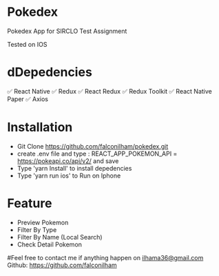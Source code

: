 # Pokedex

Pokedex App for SIRCLO Test Assignment

Tested on IOS

# dDepedencies
✅ React Native
✅ Redux
✅ React Redux
✅ Redux Toolkit
✅ React Native Paper
✅ Axios

# Installation

- Git Clone https://github.com/falconilham/pokedex.git
- create .env file and type : REACT_APP_POKEMON_API = https://pokeapi.co/api/v2/ and save
- Type 'yarn Install' to install depedencies
- Type 'yarn run ios' to Run on Iphone

# Feature

- Preview Pokemon
- Filter By Type
- Filter By Name (Local Search)
- Check Detail Pokemon

#Feel free to contact me if anything happen on ilhama36@gmail.com Github: https://github.com/falconilham
